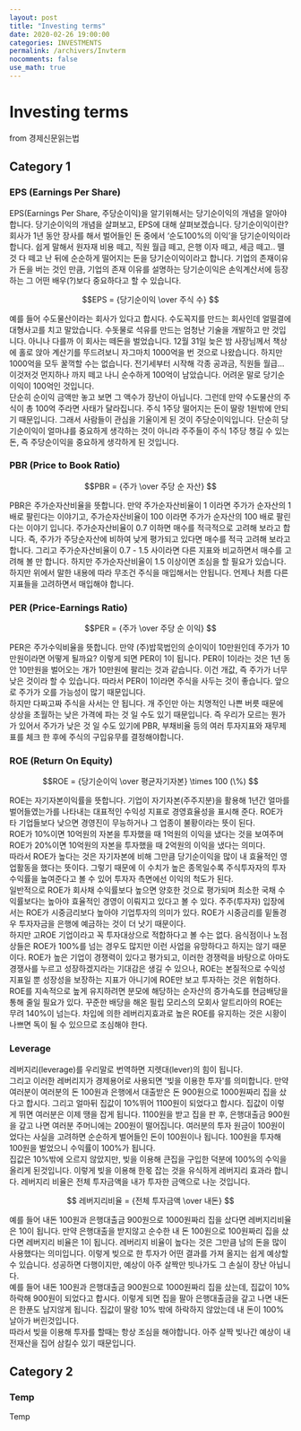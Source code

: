 ```yaml
---
layout: post
title: "Investing terms"
date: 2020-02-26 19:00:00
categories: INVESTMENTS
permalink: /archivers/Invterm
nocomments: false
use_math: true
---
```


# Investing terms

from 경제신문읽는법

## Category 1

### EPS (Earnings Per Share)

EPS(Earnings Per Share, 주당순이익)을 알기위해서는 당기순이익의 개념을 알아야합니다. 당기순이익의 개념을 살펴보고, EPS에 대해 살펴보겠습니다.
당기순이익이란?  
회사가 1년 동안 장사를 해서 벌어들인 돈 중에서 ‘순도100%의 이익’을 당기순이익이라 합니다. 쉽게 말해서 원자재 비용 떼고, 직원 월급 떼고, 은행 이자 떼고, 세금 떼고.. 뗄 것 다 떼고 난 뒤에 순순하게 떨어지는 돈을 당기순이익이라고 합니다.
기업의 존재이유가 돈을 버는 것인 만큼, 기업의 존재 이유를 설명하는 당기순이익은 손익계산서에 등장하는 그 어떤 배우(?)보다 중요하다고 할 수 있습니다.

$$EPS = {당기순이익 \over 주식 수} $$

예를 들어 수도물산이라는 회사가 있다고 합시다. 수도꼭지를 만드는 회사인데 얼떨결에 대형사고를 치고 말았습니다. 수돗물로 석유를 만드는 엄청난 기술을 개발하고 만 것입니다. 아니나 다를까 이 회사는 떼돈을 벌었습니다. 12월 31일 늦은 밤 사장님께서 책상에 홀로 앉아 계산기를 뚜드려보니 자그마치 1000억을 번 것으로 나왔습니다.
하지만 1000억을 모두 꿀꺽할 수는 없습니다. 전기세부터 시작해 각종 공과금, 직원들 월급... 이것저것 먼지하나 까지 떼고 나니 순수하게 100억이 남았습니다. 어려운 말로 당기순이익이 100억인 것입니다.  
단순히 순이익 금액만 놓고 보면 그 액수가 장난이 아닙니다. 그런데 만약 수도물산의 주식이 총 100억 주라면 사태가 달라집니다. 주식 1주당 떨어지는 돈이 딸랑 1원밖에 안되기 때문입니다.
그래서 사람들이 관심을 기울이게 된 것이 주당순이익입니다. 단순히 당기순이익이 얼마냐를 중요하게 생각하는 것이 아니라 주주들이 주식 1주당 챙길 수 있는 돈, 즉 주당순이익을 중요하게 생각하게 된 것입니다.

### PBR (Price to Book Ratio)

$$PBR = {주가 \over 주당 순 자산} $$

PBR은 주가순자산비율을 뜻합니다. 만약 주가순자산비율이 1 이라면 주가가 순자산의 1 배로 팔린다는 이야기고, 주가순자산비율이 100 이라면 주가가 순자산의 100 배로 팔린다는 이야기 입니다.
주가순자산비율이 0.7 이하면 매수를 적극적으로 고려해 보라고 합니다. 즉, 주가가 주당순자산에 비하여 낮게 평가되고 있다면 매수를 적극 고려해 보라고 합니다. 그리고 주가순자산비율이 0.7 - 1.5 사이라면 다른 지표와 비교하면서 매수를 고려해 볼 만 합니다. 하지만 주가순자산비율이 1.5 이상이면 조심을 할 필요가 있습니다.
하지만 위에서 말한 내용에 따라 무조건 주식을 매입해서는 안됩니다. 언제나 처름 다른 지표들을 고려하면서 매입해야 합니다.

### PER (Price-Earnings Ratio)

$$PER = {주가 \over 주당 순 이익} $$

PER은 주가수익비율을 뜻합니다. 만약 (주)밥묵법인의 순이익이 10만원인데 주가가 10만원이라면 어떻게 될까요? 이렇게 되면 PER이 1이 됩니다. PER이 1이라는 것은 1년 동안 10만원을 벌어오는 개가 10만원에 팔리는 것과 같습니다. 이건 개값, 즉 주가가 너무 낮은 것이라 할 수 있습니다. 따라서 PER이 1이라면 주식을 사두는 것이 좋습니다. 앞으로 주가가 오를 가능성이 많기 때문입니다.  
하지만 다짜고짜 주식을 사서는 안 됩니다. 개 주인만 아는 치명적인 나쁜 버릇 때문에 상상을 초월하는 낮은 가격에 파는 것 일 수도 있기 때문입니다. 즉 우리가 모르는 뭔가가 있어서 주가가 낮은 것 일 수도 있기에 PBR, 부채비율 등의 여러 투자지표와 재무제표를 체크 한 후에 주식의 구입유무를 결정해야합니다.

### ROE (Return On Equity)

$$ROE = {당기순이익 \over 평균자기자본} \times 100 (\%) $$

ROE는 자기자본이익률을 뜻합니다. 기업이 자기자본(주주지분)을 활용해 1년간 얼마를 벌어들였는가를 나타내는 대표적인 수익성 지표로 경영효율성을 표시해 준다. ROE가 타 기업들보다 낮으면 경영진이 무능하거나 그 업종이 불황이라는 뜻이 된다.  
ROE가 10%이면 10억원의 자본을 투자했을 때 1억원의 이익을 냈다는 것을 보여주며 ROE가 20%이면 10억원의 자본을 투자했을 때 2억원의 이익을 냈다는 의미다.  
따라서 ROE가 높다는 것은 자기자본에 비해 그만큼 당기순이익을 많이 내 효율적인 영업활동을 했다는 뜻이다. 그렇기 때문에 이 수치가 높은 종목일수록 주식투자자의 투자수익률을 높여준다고 볼 수 있어 투자자 측면에선 이익의 척도가 된다.  
일반적으로 ROE가 회사채 수익률보다 높으면 양호한 것으로 평가되며 최소한 국채 수익률보다는 높아야 효율적인 경영이 이뤄지고 있다고 볼 수 있다. 주주(투자자) 입장에서는 ROE가 시중금리보다 높아야 기업투자의 의미가 있다. ROE가 시중금리를 밑돌경우 투자자금을 은행에 예금하는 것이 더 낫기 때문이다.  
하지만 고ROE 기업이라고 꼭 투자대상으로 적합하다고 볼 수는 없다. 음식점이나 노점상들은 ROE가 100%를 넘는 경우도 많지만 이런 사업을 유망하다고 하지는 않기 때문이다. ROE가 높은 기업이 경쟁력이 있다고 평가되고, 이러한 경쟁력을 바탕으로 아마도 경쟁사를 누르고 성장하겠지라는 기대감은 생길 수 있으나, ROE는 본질적으로 수익성 지표일 뿐 성장성을 보장하는 지표가 아니기에 ROE만 보고 투자하는 것은 위험하다.
ROE를 지속적으로 높게 유지하려면 분모에 해당하는 순자산의 증가속도를 현금배당을 통해 줄일 필요가 있다. 꾸준한 배당을 해온 필립 모리스의 모회사 알트리아의 ROE는 무려 140%이 넘는다. 차입에 의한 레버리지효과로 높은 ROE를 유지하는 것은 시황이 나쁘면 독이 될 수 있으므로 조심해야 한다.

### Leverage

레버지리(leverage)를 우리말로 번역하면 지렛대(lever)의 힘이 됩니다.  
그리고 이러한 레버리지가 경제용어로 사용되면 '빚을 이용한 투자'를 의미합니다.
만약 여러분이 여러분의 돈 100원과 은행에서 대출받은 돈 900원으로 1000원짜리 집을 샀다고 합시다. 그리고 얼마뒤 집값이 10%뛰어 1100원이 되었다고 합시다. 집값이 이렇게 뛰면 여러분은 이제 땡을 잡게 됩니다. 1100원을 받고 집을 판 후, 은행대출금 900원을 갚고 나면 여러분 주머니에는 200원이 떨어집니다. 여러분의 투자 원금이 100원이었다는 사실을 고려하면 순순하게 벌어들인 돈이 100원이나 됩니다. 100원을 투자해 100원을 벌었으니 수익률이 100%가 됩니다.  
집값은 10%밖에 오르지 않았지만, 빚을 이용해 큰집을 구입한 덕분에 100%의 수익을 올리게 된것입니다. 이렇게 빚을 이용해 한몫 잡는 것을 유식하게 레버지리 효과라 합니다.
레버지리 비율은 전체 투자금액을 내가 투자한 금액으로 나눈 것입니다.

$$ 레버지리비율 = {전체 투자금액 \over 내돈} $$

예를 들어 내돈 100원과 은행대출금 900원으로 1000원짜리 집을 샀다면 레버지리비율은 10이 됩니다. 만약 은행대출을 받지않고 순수한 내 돈 100원으로 100원짜리 집을 샀다면 레버지리 비율은 1이 됩니다.
레버리지 비율이 높다는 것은 그만큼 남의 돈을 많이 사용했다는 의미입니다. 이렇게 빚으로 한 투자가 어떤 결과를 가져 올지는 쉽게 예상할수 있습니다. 성공하면 다행이지만, 예상이 아주 살짝만 빗나가도 그 손실이 장난 아닙니다.  
예를 들어 내돈 100원과 은행대출금 900원으로 1000원짜리 집을 샀는데, 집값이 10% 하락해 900원이 되었다고 합시다. 이렇게 되면 집을 팔아 은행대출금을 갚고 나면 내돈은 한푼도 남지않게 됩니다. 집값이 딸랑 10% 밖에 하락하지 않았는데 내 돈이 100% 날아가 버린것입니다.  
따라서 빚을 이용해 투자를 할때는 항상 조심을 해야합니다. 아주 살짝 빚나간 예상이 내 전재산을 집어 삼킬수 있기 때문입니다.

## Category 2

### Temp

Temp
